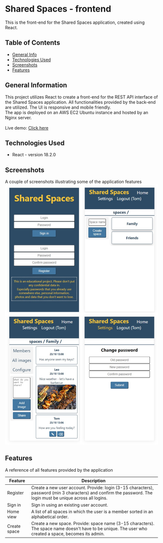 # Shared Spaces - frontend
This is the front-end for the Shared Spaces application, created using React.
<br/>


## Table of Contents
* [General Info](#general-information)
* [Technologies Used](#technologies-used)
* [Screenshots](#screenshots)
* [Features](#features)


## General Information
This project utilizes React to create a front-end for the REST API interface of the Shared Spaces application.
All functionalities provided by the back-end are utilized. The UI is responsive and mobile friendly.<br/>
The app is deployed on an AWS EC2 Ubuntu instance and hosted by an Nginx server.<br/><br/>
Live demo: [Click here](http://ec2-54-146-229-245.compute-1.amazonaws.com/)


## Technologies Used
- React - version 18.2.0


## Screenshots
A couple of screenshots illustrating some of the application features
<br/>
![screenshot](./screenshots/screenshots.jpg)


## Features
A reference of all features provided by the application 

|Feature        |Description |
|---------------|------------|
|Register       |Create a new user account. Provide: login (3-15 characters), password (min 3 characters) and confirm the password. The login must be unique across all logins.|
|Sign in        |Sign in using an existing user account.|
|Home view      |A list of all spaces in which the user is a member sorted in an alphabetical order.|
|Create space   |Create a new space. Provide: space name (3-15 characters). The space name doesn't have to be unique. The user who created a space, becomes its admin.|


